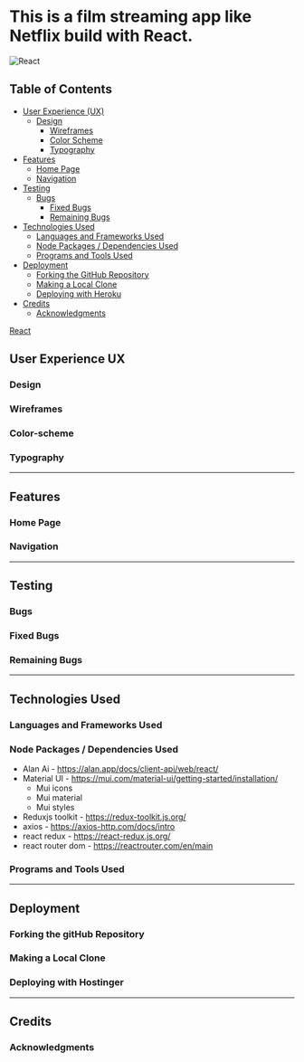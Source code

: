 # This is a film streaming app like Netflix build with React.

![React](https://skillicons.dev/icons?i=react)

## Table of Contents

- [User Experience (UX)](#user-experience-ux)
  - [Design](#design)
    - [Wireframes](#wireframes)
    - [Color Scheme](#color-scheme)
    - [Typography](#typography)
- [Features](#features)
  - [Home Page](#home-page)
  - [Navigation](#navigation)
- [Testing](#testing)
  - [Bugs](#bugs)
    - [Fixed Bugs](#fixed-bugs)
    - [Remaining Bugs](#remaining-bugs)
- [Technologies Used](#technologies-used)
  - [Languages and Frameworks Used](#languages-and-frameworks-used)
  - [Node Packages / Dependencies Used](#node-packages--dependencies-used)
  - [Programs and Tools Used](#programs-and-tools-used)
- [Deployment](#deployment)
  - [Forking the GitHub Repository](#forking-the-github-repository)
  - [Making a Local Clone](#making-a-local-clone)
  - [Deploying with Heroku](#deploying-with-heroku)
- [Credits](#credits)
  - [Acknowledgments](#acknowledgments)

[React](https://reactjs.org/)



## User Experience UX

### Design
### Wireframes
### Color-scheme



### Typography

<hr>

## Features

### Home Page
### Navigation

<hr>

## Testing

### Bugs
### Fixed Bugs


### Remaining Bugs


<hr>

## Technologies Used

### Languages and Frameworks Used
### Node Packages / Dependencies Used
- Alan Ai - https://alan.app/docs/client-api/web/react/
- Material UI - https://mui.com/material-ui/getting-started/installation/
  - Mui icons
  - Mui material
  - Mui styles
- Reduxjs toolkit - https://redux-toolkit.js.org/
- axios - https://axios-http.com/docs/intro
- react redux - https://react-redux.js.org/
- react router dom - https://reactrouter.com/en/main

### Programs and Tools Used

<hr>

## Deployment

### Forking the gitHub Repository
### Making a Local Clone
### Deploying with Hostinger

<hr>

## Credits
### Acknowledgments

